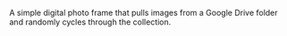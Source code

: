 A simple digital photo frame that pulls images from a Google Drive folder and randomly cycles through the collection.